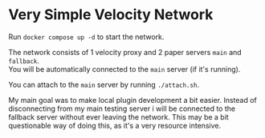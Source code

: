 # Very Simple Velocity Network

Run `docker compose up -d` to start the network.

The network consists of 1 velocity proxy and 2 paper servers `main` and `fallback`.  
You will be automatically connected to the `main` server (if it's running).

You can attach to the `main` server by running `./attach.sh`.

My main goal was to make local plugin development a bit easier. 
Instead of disconnecting from my main testing server i will be connected to the fallback server without ever leaving the network. 
This may be a bit questionable way of doing this, as it's a very resource intensive.